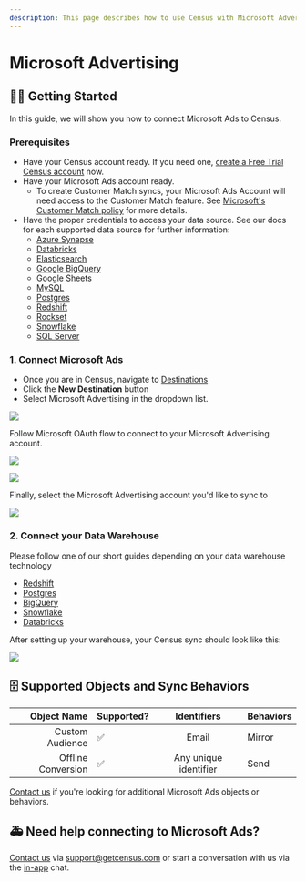 ```yaml
---
description: This page describes how to use Census with Microsoft Advertising(or Bing Ads).
---
```


# Microsoft Advertising

## ​🏃‍♀️ Getting Started



In this guide, we will show you how to connect Microsoft Ads to Census.&#x20;

### Prerequisites

* Have your Census account ready. If you need one, [create a Free Trial Census account](https://app.getcensus.com/) now.
* Have your Microsoft Ads account ready.
  * To create Customer Match syncs, your Microsoft Ads Account will need access to the Customer Match feature. See [Microsoft's Customer Match policy](https://about.ads.microsoft.com/en-us/solutions/audience-targeting/customer-match) for more details.
* Have the proper credentials to access your data source. See our docs for each supported data source for further information:
  * [Azure Synapse](../sources/azure-synapse.md)
  * [Databricks](https://docs.getcensus.com/sources/databricks)
  * [Elasticsearch](https://docs.getcensus.com/sources/elasticsearch)
  * [Google BigQuery](https://docs.getcensus.com/sources/google-bigquery)
  * [Google Sheets](https://docs.getcensus.com/sources/google-sheets)
  * [MySQL](https://docs.getcensus.com/sources/mysql)
  * [Postgres](https://docs.getcensus.com/sources/postgres)
  * [Redshift](https://docs.getcensus.com/sources/redshift)
  * [Rockset](https://docs.getcensus.com/sources/rockset)
  * [Snowflake](https://docs.getcensus.com/sources/snowflake)
  * [SQL Server](https://docs.getcensus.com/sources/sql-server)

### 1. Connect Microsoft Ads

* Once you are in Census, navigate to [Destinations](https://app.getcensus.com/destinations)
* Click the **New Destination** button
* Select Microsoft Advertising in the dropdown list.

![](<../.gitbook/assets/Screen Shot 2022-03-11 at 9.50.12 AM.png>)

Follow Microsoft OAuth flow to connect to your Microsoft Advertising account.

![](<../.gitbook/assets/Screen Shot 2022-03-11 at 9.54.12 AM.png>)



![](<../.gitbook/assets/Screen Shot 2022-03-11 at 9.56.02 AM.png>)

Finally, select the Microsoft Advertising account you'd like to sync to



![](<../.gitbook/assets/Screen Shot 2022-03-11 at 10.01.08 AM.png>)



### 2. Connect your Data Warehouse

Please follow one of our short guides depending on your data warehouse technology

* [Redshift](https://help.getcensus.com/article/10-configuring-redshift-postgresql-access)
* [Postgres](https://help.getcensus.com/article/10-configuring-redshift-postgresql-access)
* [BigQuery](https://help.getcensus.com/article/21-configuring-bigquery-access)
* [Snowflake](https://help.getcensus.com/article/8-configuring-snowflake-access)
* [Databricks](../sources/databricks.md)

After setting up your warehouse, your Census sync should look like this:

![](<../.gitbook/assets/Screen Shot 2022-03-11 at 10.08.23 AM.png>)



## 🗄 Supported Objects and Sync Behaviors <a href="#supported-objects-and-sync-behaviors" id="supported-objects-and-sync-behaviors"></a>

|    **Object Name** | **Supported?** |   **Identifiers**   | **Behaviors** |
|-------------------:| ---------- |:-------------------:|---------------|
|    Custom Audience | ✅          |        Email        | Mirror        |
| Offline Conversion | ✅          | Any unique identifier | Send          |

[Contact us](mailto:support@getcensus.com) if you're looking for additional Microsoft Ads objects or behaviors.



## 🚑 Need help connecting to Microsoft Ads?

[Contact us](mailto:support@getcensus.com) via support@getcensus.com or start a conversation with us via the [in-app](https://app.getcensus.com) chat.
